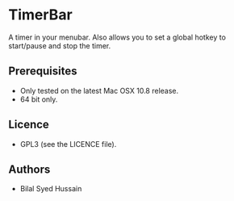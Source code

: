 
TimerBar
=========
A timer in your menubar. Also allows you to set a global hotkey to start/pause and stop the timer.



Prerequisites
-------------
* Only tested on the latest Mac OSX 10.8 release.
* 64 bit only.


Licence
-------
* GPL3 (see the LICENCE file).


Authors
-------
* Bilal Syed Hussain
